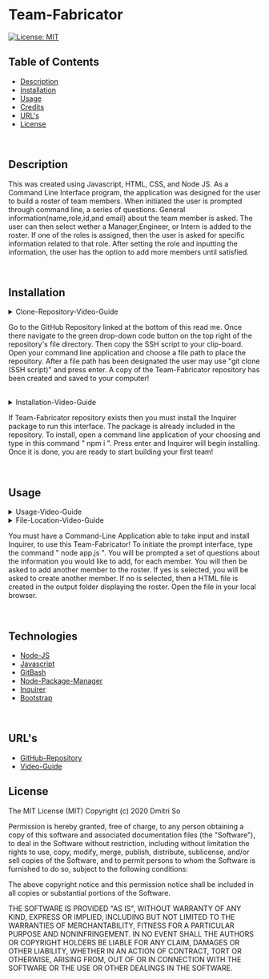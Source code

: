 # Team-Fabricator

[![License: MIT](https://img.shields.io/badge/License-MIT-yellow.svg)](https://opensource.org/licenses/MIT)

## Table of Contents

* [Description](##Description)
* [Installation](##Installation)
* [Usage](##Usage)
* [Credits](##Credits)
* [URL's](##URL's)
* [License](##License)

<br>

## Description

<p>This was created using Javascript, HTML, CSS, and Node JS. As a Command Line Interface program, the application was designed for the user to build a roster of team members. When initiated the user is prompted through command line, a series of questions. General information(name,role,id,and email) about the team member is asked. The user can then select wether a Manager,Engineer, or Intern is added to the roster. If one of the roles is assigned, then the user is asked for specific information related to that role. After setting the role and inputting the information, the user has the option to add more members until satisfied.  </p>

<br>

## Installation

<details>

<summary>Clone-Repository-Video-Guide</summary>

![Clone-Repository-Gif](./assets/gifs/Team-Fabricator-1.gif)

</details>

<p>Go to the GitHub Repository linked at the bottom of this read me. Once there navigate to the green drop-down code button on the top right of the repository's file directory. Then copy the SSH script to your clip-board. Open your command line application and choose a file path to place the repository. After a file path has been designated the user may use "git clone (SSH script)" and press enter. A copy of the Team-Fabricator repository has been created and saved to your computer!</p>


<br>

<details>

<summary>Installation-Video-Guide</summary>

![Installation-Gif](./assets/gifs/Team-Fabricator-2.gif)

</details>

<p>If Team-Fabricator repository exists then you must install the Inquirer package to run this interface. The package is already included in the repository. To install, open a command line application of your choosing and type in this command " npm i ". Press enter and Inquirer will begin installing. Once it is done, you are ready to start building your first team!</p>

<br>

## Usage

<details>

<summary>Usage-Video-Guide</summary>

![Usage-Gif](./assets/gifs/Team-Fabricator-3.gif)

</details>

<details>

<summary>File-Location-Video-Guide</summary>

![Output-Gif](./assets/gifs/Team-Fabricator-4.gif)

</details>


<p>You must have a Command-Line Application able to take input and install Inquirer, to use this Team-Fabricator! To initiate the prompt interface, type the command " node app.js ". You will be prompted a set of questions about the information you would like to add, for each member. You will then be asked to add another member to the roster. If yes is selected, you will be asked to create another member. If no is selected, then a HTML file is created in the output folder displaying the roster. Open the file in your local browser.</p>

<br>

## Technologies


* [Node-JS](https://nodejs.org/en/)
* [Javascript](https://www.javascript.com/)
* [GitBash](https://git-scm.com/downloads)
* [Node-Package-Manager](https://www.npmjs.com/)
* [Inquirer](https://www.npmjs.com/package/inquirer)
* [Bootstrap](https://getbootstrap.com/docs/4.5/getting-started/introduction/)

<br>



## URL's

* [GitHub-Repository](https://github.com/dmitriso/Team-Fabricator)
* [Video-Guide](https://www.youtube.com/playlist?list=PLS3UuzIUIkgOb6FBg49yce5tmHM_EasfV)

## License 

<p>The MIT License (MIT) Copyright (c) 2020 Dmitri So

Permission is hereby granted, free of charge, to any person obtaining a copy
of this software and associated documentation files (the "Software"), to deal
in the Software without restriction, including without limitation the rights
to use, copy, modify, merge, publish, distribute, sublicense, and/or sell
copies of the Software, and to permit persons to whom the Software is
furnished to do so, subject to the following conditions:

The above copyright notice and this permission notice shall be included in all
copies or substantial portions of the Software.

THE SOFTWARE IS PROVIDED "AS IS", WITHOUT WARRANTY OF ANY KIND, EXPRESS OR
IMPLIED, INCLUDING BUT NOT LIMITED TO THE WARRANTIES OF MERCHANTABILITY,
FITNESS FOR A PARTICULAR PURPOSE AND NONINFRINGEMENT. IN NO EVENT SHALL THE
AUTHORS OR COPYRIGHT HOLDERS BE LIABLE FOR ANY CLAIM, DAMAGES OR OTHER
LIABILITY, WHETHER IN AN ACTION OF CONTRACT, TORT OR OTHERWISE, ARISING FROM,
OUT OF OR IN CONNECTION WITH THE SOFTWARE OR THE USE OR OTHER DEALINGS IN THE
SOFTWARE.</p>
